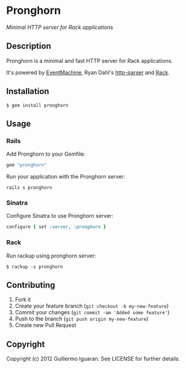 # Pronghorn

_Minimal HTTP server for Rack applications_

## Description

Pronghorn is a minimal and fast HTTP server for Rack applications.

It's powered by [EventMachine](https://github.com/eventmachine/eventmachine), Ryan Dahl's [http-parser](https://github.com/joyent/http-parser) and [Rack](https://github.com/rack/rack).

## Installation

    $ gem install pronghorn


## Usage

### Rails 

Add Pronghorn to your Gemfile:

```ruby
gem "pronghorn"
```

Run your application with the Pronghorn server:

    rails s pronghorn

### Sinatra

Configure Sinatra to use Pronghorn server:

```ruby
configure { set :server, :pronghorn }
```

### Rack

Run rackup using pronghorn server:

    $ rackup -s pronghorn
 

## Contributing

1. Fork it
2. Create your feature branch (`git checkout -b my-new-feature`)
3. Commit your changes (`git commit -am 'Added some feature'`)
4. Push to the branch (`git push origin my-new-feature`)
5. Create new Pull Request


## Copyright

Copyright (c) 2012 Guillermo Iguaran. See LICENSE for further details.
